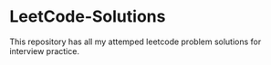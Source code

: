 # LeetCode-Solutions
This repository has all my attemped leetcode problem solutions for interview practice.
